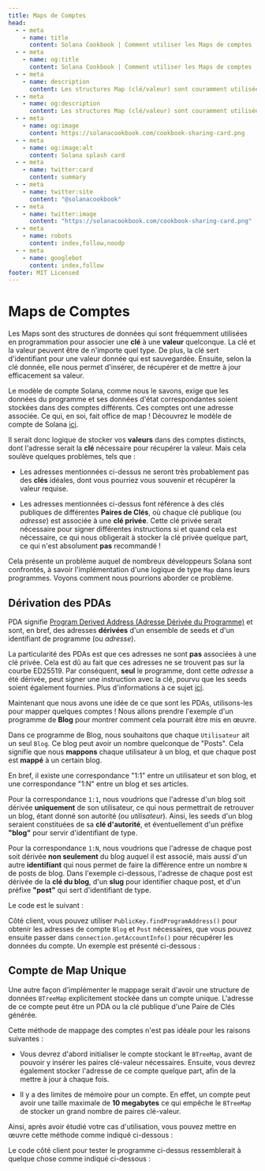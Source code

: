 ```yaml
---
title: Maps de Comptes
head:
  - - meta
    - name: title
      content: Solana Cookbook | Comment utiliser les Maps de comptes
  - - meta
    - name: og:title
      content: Solana Cookbook | Comment utiliser les Maps de comptes
  - - meta
    - name: description
      content: Les structures Map (clé/valeur) sont couramment utilisées pour stocker des données. Apprenez à utiliser la structure Map dans le Solana cookbook.
  - - meta
    - name: og:description
      content: Les structures Map (clé/valeur) sont couramment utilisées pour stocker des données. Apprenez à utiliser la structure Map dans le Solana cookbook.
  - - meta
    - name: og:image
      content: https://solanacookbook.com/cookbook-sharing-card.png
  - - meta
    - name: og:image:alt
      content: Solana splash card
  - - meta
    - name: twitter:card
      content: summary
  - - meta
    - name: twitter:site
      content: "@solanacookbook"
  - - meta
    - name: twitter:image
      content: "https://solanacookbook.com/cookbook-sharing-card.png"
  - - meta
    - name: robots
      content: index,follow,noodp
  - - meta
    - name: googlebot
      content: index,follow
footer: MIT Licensed
---
```


# Maps de Comptes

Les Maps sont des structures de données qui sont fréquemment utilisées en programmation pour associer une **clé** à une **valeur** quelconque. La clé et la valeur peuvent être de n'importe quel type. De plus, la clé sert d'identifiant pour une valeur donnée qui est sauvegardée. Ensuite, selon la clé donnée, elle nous permet d'insérer, de récupérer et de mettre à jour efficacement sa valeur.

Le modèle de compte Solana, comme nous le savons, exige que les données du programme et ses données d'état correspondantes soient stockées dans des comptes différents. Ces comptes ont une adresse associée. Ce qui, en soi, fait office de map ! Découvrez le modèle de compte de Solana [ici][AccountCookbook].

Il serait donc logique de stocker vos **valeurs** dans des comptes distincts, dont l'adresse serait la **clé** nécessaire pour récupérer la valeur. Mais cela soulève quelques problèmes, tels que :

* Les adresses mentionnées ci-dessus ne seront très probablement pas des **clés** idéales, dont vous pourriez vous souvenir et récupérer la valeur requise.

* Les adresses mentionnées ci-dessus font référence à des clés publiques de différentes **Paires de Clés**, où chaque clé publique (ou *adresse*) est associée à une **clé privée**. Cette clé privée serait nécessaire pour signer différentes instructions si et quand cela est nécessaire, ce qui nous obligerait à stocker la clé privée quelque part, ce qui n'est absolument **pas** recommandé !

Cela présente un problème auquel de nombreux développeurs Solana sont confrontés, à savoir l'implémentation d'une logique de type `Map` dans leurs programmes. Voyons comment nous pourrions aborder ce problème.

## Dérivation des PDAs

PDA signifie [Program Derived Address (Adresse Dérivée du Programme)][PDA] et sont, en bref, des adresses **dérivées** d'un ensemble de seeds et d'un identifiant de programme (ou _adresse_).

La particularité des PDAs est que ces adresses ne sont **pas** associées à une clé privée. Cela est dû au fait que ces adresses ne se trouvent pas sur la courbe ED25519. Par conséquent, **seul** le programme, dont cette _adresse_ a été dérivée, peut signer une instruction avec la clé, pourvu que les seeds soient également fournies. Plus d'informations à ce sujet [ici][CPI].

Maintenant que nous avons une idée de ce que sont les PDAs, utilisons-les pour mapper quelques comptes ! Nous allons prendre l'exemple d'un programme de **Blog** pour montrer comment cela pourrait être mis en œuvre.

Dans ce programme de Blog, nous souhaitons que chaque `Utilisateur` ait un seul `Blog`. Ce blog peut avoir un nombre quelconque de "Posts". Cela signifie que nous **mappons** chaque utilisateur à un blog, et que chaque post est **mappé** à un certain blog.

En bref, il existe une correspondance "1:1" entre un utilisateur et son blog, et une correspondance "1:N" entre un blog et ses articles.

Pour la correspondance `1:1`, nous voudrions que l'adresse d'un blog soit dérivée **uniquement** de son utilisateur, ce qui nous permettrait de retrouver un blog, étant donné son autorité (ou _utilisateur_). Ainsi, les seeds d'un blog seraient constituées de sa **clé d'autorité**, et éventuellement d'un préfixe **"blog"** pour servir d'identifiant de type.

Pour la correspondance `1:N`, nous voudrions que l'adresse de chaque post soit dérivée **non seulement** du blog auquel il est associé, mais aussi d'un autre **identifiant** qui nous permet de faire la différence entre un nombre `N` de posts de blog. Dans l'exemple ci-dessous, l'adresse de chaque post est dérivée de la **clé du blog**, d'un **slug** pour identifier chaque post, et d'un préfixe **"post"** qui sert d'identifiant de type. 

Le code est le suivant : 

<SolanaCodeGroup>
  <SolanaCodeGroupItem title="Anchor" active>

  <template v-slot:default>

@[code](@/code/account-maps/deriving-pda/anchor-pda-map.rs)

  </template>

  <template v-slot:preview>

@[code](@/code/account-maps/deriving-pda/anchor-pda-map.preview.rs)

  </template>

  </SolanaCodeGroupItem>

  <SolanaCodeGroupItem title="Rust" active>

  <template v-slot:default>

@[code](@/code/account-maps/deriving-pda/vanilla-pda-map.rs)

  </template>

  <template v-slot:preview>

@[code](@/code/account-maps/deriving-pda/vanilla-pda-map.preview.rs)

  </template>

  </SolanaCodeGroupItem>

</SolanaCodeGroup>

Côté client, vous pouvez utiliser `PublicKey.findProgramAddress()` pour obtenir les adresses de compte `Blog` et `Post` nécessaires, que vous pouvez ensuite passer dans `connection.getAccountInfo()` pour récupérer les données du compte. Un exemple est présenté ci-dessous :

<SolanaCodeGroup>
  <SolanaCodeGroupItem title="TS" active>

  <template v-slot:default>

@[code](@/code/account-maps/deriving-pda/client.ts)

  </template>

  <template v-slot:preview>

@[code](@/code/account-maps/deriving-pda/client.preview.ts)

  </template>

  </SolanaCodeGroupItem>

</SolanaCodeGroup>

## Compte de Map Unique 

Une autre façon d'implémenter le mappage serait d'avoir une structure de données `BTreeMap` explicitement stockée dans un compte unique. L'adresse de ce compte peut être un PDA ou la clé publique d'une Paire de Clés générée.

Cette méthode de mappage des comptes n'est pas idéale pour les raisons suivantes :

* Vous devrez d'abord initialiser le compte stockant le `BTreeMap`, avant de pouvoir y insérer les paires clé-valeur nécessaires. Ensuite, vous devrez également stocker l'adresse de ce compte quelque part, afin de la mettre à jour à chaque fois.

* Il y a des limites de mémoire pour un compte. En effet, un compte peut avoir une taille maximale de **10 megabytes** ce qui empêche le `BTreeMap` de stocker un grand nombre de paires clé-valeur.

Ainsi, après avoir étudié votre cas d'utilisation, vous pouvez mettre en œuvre cette méthode comme indiqué ci-dessous :

<SolanaCodeGroup>
  <SolanaCodeGroupItem title="Rust" active>

  <template v-slot:default>

@[code](@/code/account-maps/trivial/vanilla-trivial-map.rs)

  </template>

  <template v-slot:preview>

@[code](@/code/account-maps/trivial/vanilla-trivial-map.preview.rs)

  </template>

  </SolanaCodeGroupItem>
</SolanaCodeGroup>

Le code côté client pour tester le programme ci-dessus ressemblerait à quelque chose comme indiqué ci-dessous :

<SolanaCodeGroup>
  <SolanaCodeGroupItem title="TS" active>

  <template v-slot:default>

@[code](@/code/account-maps/trivial/client.ts)

  </template>

  <template v-slot:preview>

@[code](@/code/account-maps/trivial/client.preview.ts)

  </template>

  </SolanaCodeGroupItem>
</SolanaCodeGroup>



[AccountCookbook]: https://solanacookbook.com/core-concepts/accounts.html
[PDA]: https://solanacookbook.com/references/accounts.html#program-derived-address
[CPI]: https://solanacookbook.com/references/programs.html#create-a-program-derived-address